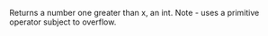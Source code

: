   Returns a number one greater than x, an int.
  Note - uses a primitive operator subject to overflow.